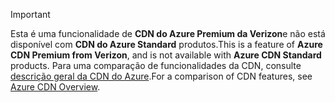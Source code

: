 > [!IMPORTANT]
> <span data-ttu-id="5552d-101">Esta é uma funcionalidade de **CDN do Azure Premium da Verizon**e não está disponível com **CDN do Azure Standard** produtos.</span><span class="sxs-lookup"><span data-stu-id="5552d-101">This is a feature of **Azure CDN Premium from Verizon**, and is not available with **Azure CDN Standard** products.</span></span>  <span data-ttu-id="5552d-102">Para uma comparação de funcionalidades da CDN, consulte [descrição geral da CDN do Azure](../articles/cdn/cdn-overview.md#azure-cdn-features).</span><span class="sxs-lookup"><span data-stu-id="5552d-102">For a comparison of CDN features, see [Azure CDN Overview](../articles/cdn/cdn-overview.md#azure-cdn-features).</span></span> 
> 
> 

